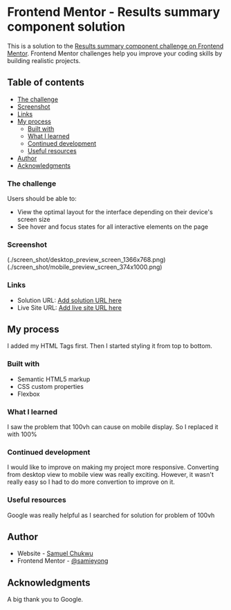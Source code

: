 # Frontend Mentor - Results summary component solution

This is a solution to the [Results summary component challenge on Frontend Mentor](https://www.frontendmentor.io/challenges/results-summary-component-CE_K6s0maV). Frontend Mentor challenges help you improve your coding skills by building realistic projects.

## Table of contents

- [The challenge](#the-challenge)
- [Screenshot](#screenshot)
- [Links](#links)
- [My process](#my-process)
  - [Built with](#built-with)
  - [What I learned](#what-i-learned)
  - [Continued development](#continued-development)
  - [Useful resources](#useful-resources)
- [Author](#author)
- [Acknowledgments](#acknowledgments)

### The challenge

Users should be able to:

- View the optimal layout for the interface depending on their device's screen size
- See hover and focus states for all interactive elements on the page

### Screenshot

(./screen_shot/desktop_preview_screen_1366x768.png)
(./screen_shot/mobile_preview_screen_374x1000.png)

### Links

- Solution URL: [Add solution URL here](https://your-solution-url.com)
- Live Site URL: [Add live site URL here](https://your-live-site-url.com)

## My process

I added my HTML Tags first. Then I started styling it from top to bottom.

### Built with

- Semantic HTML5 markup
- CSS custom properties
- Flexbox

### What I learned

I saw the problem that 100vh can cause on mobile display. So I replaced it with
100%

<!-- ```css
main {
  height: 100vh; ❌ /*causes problem on mobile display*/
}
```css
main {
  height: 100%; 👍 /*replaced with this*/
} -->

### Continued development

I would like to improve on making my project more responsive. Converting from desktop view to mobile view was really exciting. However, it wasn't really easy so I had to do more convertion to improve on it.

### Useful resources

Google was really helpful as I searched for solution for problem of 100vh

## Author

- Website - [Samuel Chukwu](https://www.your-site.com)
- Frontend Mentor - [@samieyong](https://www.frontendmentor.io/profile/samieyong)

## Acknowledgments

A big thank you to Google.

